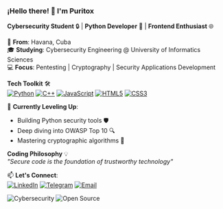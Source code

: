 ### ¡Hello there! 👋 I'm Puritox  
**Cybersecurity Student** 🔒 | **Python Developer** 🐍 | **Frontend Enthusiast** 🌐  

📍 **From**: Havana, Cuba  
🎓 **Studying**: Cybersecurity Engineering @ University of Informatics Sciences  
💻 **Focus**: Pentesting | Cryptography | Security Applications Development  

**Tech Toolkit** 🛠️  
[![Python](https://img.shields.io/badge/Python-3776AB?logo=python&logoColor=white)](https://www.python.org/)
[![C++](https://img.shields.io/badge/C++-00599C?logo=c%2B%2B&logoColor=white)](https://isocpp.org/)
[![JavaScript](https://img.shields.io/badge/JavaScript-F7DF1E?logo=javascript&logoColor=black)](https://developer.mozilla.org/en-US/docs/Web/JavaScript)
[![HTML5](https://img.shields.io/badge/HTML5-E34F26?logo=html5&logoColor=white)](https://developer.mozilla.org/en-US/docs/Web/HTML)
[![CSS3](https://img.shields.io/badge/CSS3-1572B6?logo=css3&logoColor=white)](https://developer.mozilla.org/en-US/docs/Web/CSS)

🚀 **Currently Leveling Up**:  
- Building Python security tools 🛡️  
- Deep diving into OWASP Top 10 🔍  
- Mastering cryptographic algorithms 🔐  

**Coding Philosophy** 💡  
*"Secure code is the foundation of trustworthy technology"*  

📫 **Let's Connect**:  
[![LinkedIn](https://img.shields.io/badge/-LinkedIn-0A66C2?style=flat&logo=linkedin)](https://www.linkedin.com/in/puritox/)
[![Telegram](https://img.shields.io/badge/-Telegram-1DA1F2?style=flat&)](https://t.me/puritox)
[![Email](https://img.shields.io/badge/-Email-EA4335?style=flat&)](mailto:puritox.contact@gmail.com)

![Cybersecurity](https://img.shields.io/badge/Passion-Cybersecurity-2EA043?style=flat&logo=lock)
![Open Source](https://img.shields.io/badge/Contributor-Open_Source-3DA639?style=flat&logo=github)

